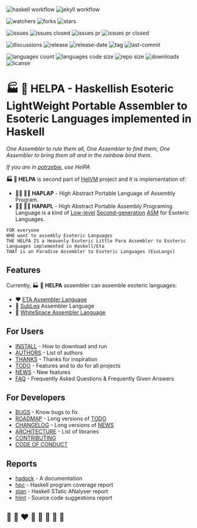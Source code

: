 ![haskell workflow](https://github.com/helvm/helpa/actions/workflows/haskell.yml/badge.svg)
![jekyll workflow](https://github.com/helvm/helpa/actions/workflows/jekyll.yml/badge.svg)

![watchers](https://img.shields.io/github/watchers/helvm/helpa?style=social)
![forks](https://img.shields.io/github/forks/helvm/helpa?style=social)
![stars](https://img.shields.io/github/stars/helvm/helpa?style=social)

![issues](https://img.shields.io/github/issues/helvm/helpa)
![issues closed](https://img.shields.io/github/issues-closed/helvm/helpa)
![issues pr](https://img.shields.io/github/issues-pr/helvm/helpa)
![issues pr closed](https://img.shields.io/github/issues-pr-closed/helvm/helpa)

![discussions](https://img.shields.io/github/discussions/helvm/helpa)
![release](https://img.shields.io/github/v/release/helvm/helpa)
![release-date](https://img.shields.io/github/release-date/helvm/helpa)
![tag](https://img.shields.io/github/v/tag/helvm/helpa)
![last-commit](https://img.shields.io/github/last-commit/helvm/helpa)

![languages count](https://img.shields.io/github/languages/count/helvm/helpa)
![languages code size](https://img.shields.io/github/languages/code-size/helvm/helpa)
![repo size](https://img.shields.io/github/repo-size/helvm/helpa)
![downloads](https://img.shields.io/github/downloads/helvm/helpa/total)
![licanse](https://img.shields.io/github/license/helvm/helpa)

# 🏭 🌾 HELPA - Haskellish Esoteric LightWeight Portable Assembler to Esoteric Languages implemented in Haskell

*One Assembler to rule them all, One Assembler to find them, One Assembler to bring them all and in the rainbow bind them.*

*If you are in [potrzebie](https://en.wikipedia.org/wiki/Potrzebie), use HelPA*

**🏭 🌾 HELPA** is second part of [HelVM](http://helvm.github.io/) project and it is implementation of:
* **🧑‍🏭 🧑‍🌾 HAPLAP** - High Abstract Portable Language of Assembly Program.
* **🧑‍🏭 🧑‍🌾 HAPAPL** - High Abstract Portable Assembly Programing Language is a kind of [Low-level] [Second-generation] [ASM] for Esoteric Languages.

```
FOR everyone
WHO want to assembly Esoteric Languages
THE HELPA IS a Heavenly Esoteric Little Para Assembler to Esoteric Languages implemented in Haskell/Eta
THAT is an Paradise Assembler to Esoteric Languages (EsoLangs)
```

## Features
Currently, 🏭 🌾 **HELPA** assembler can assemble esoteric languages:
* ❤️ [ETA Assembler Language](http://www.miketaylor.org.uk/tech/eta/doc/easman.html)
* 💙 [SubLeq](http://mazonka.com/subleq/) Assembler Language
* 🤍 [WhiteSpace Assembler Language](https://helvm.github.io/wsa/intro.html)

[comment]: <> (* 🌈 BrainFuck Assembler Language)
[comment]: <> (* 💛 Malbolge Assembler Language)
[comment]: <> (* 💚 Piet Assembler Language)
[comment]: <> (* 🖤 WMachine Assembler Language)

## For Users
* [INSTALL](users/INSTALL.md) - How to download and run
* [AUTHORS](users/AUTHORS.md) - List of authors
* [THANKS](users/THANKS.md) - Thanks for inspiration
* [TODO](users/TODO.md) - Features and to do for all projects
* [NEWS](users/NEWS.md) - New features
* [FAQ](users/FAQ.md) - Frequently Asked Questions & Frequently Given Answers

## For Developers
* [BUGS](developers/BUGS.md) - Know bugs to fix
* [ROADMAP](developers/ROADMAP.md) - Long versions of [TODO](users/TODO.md)
* [CHANGELOG](developers/CHANGELOG.md) - Long versions of [NEWS](users/NEWS.md)
* [ARCHITECTURE](developers/ARCHITECTURE.md) - List of libraries
* [CONTRIBUTING](developers/CONTRIBUTING.md)
* [CODE OF CONDUCT](developers/CODE_OF_CONDUCT.md)

## Reports
* [hadock](reports/helpa/index.html) - A documentation
* [hpc](reports/helpa-test/hpc_index_fun.html) - Haskell program coverage report
* [stan](reports/stan.html) - Haskell STatic ANalyser report
* [hlint](reports/hlint.html) - Source code suggestions report

## 🦄 🌈 ❤️ 💛 💚 💙 🤍 🖤

[Low-level]:         https://en.wikipedia.org/wiki/Low-level_programming_language
[Second-generation]: https://en.wikipedia.org/wiki/Second-generation_programming_language
[ASM]:               https://en.wikipedia.org/wiki/Assembly_language
